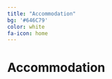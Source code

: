 ```yaml
---
title: "Accommodation"
bg: '#646C79'
color: white
fa-icon: home
---
```


# Accommodation

<!--- Banská Štiavnica has a good number of accommodation facilities. You can find a list of them in [this page](https://www-banskastiavnica-travel.translate.goog/lokalita_zariadenia/banska-stiavnica/?post_types=ubytovanie&_x_tr_sl=sk&_x_tr_tl=en&_x_tr_hl=en) (translated by Google translate fron the Slovak original) --->

<!--- You can also use your preferred hotel booking site. --->
